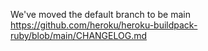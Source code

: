 We've moved the default branch to be main https://github.com/heroku/heroku-buildpack-ruby/blob/main/CHANGELOG.md
